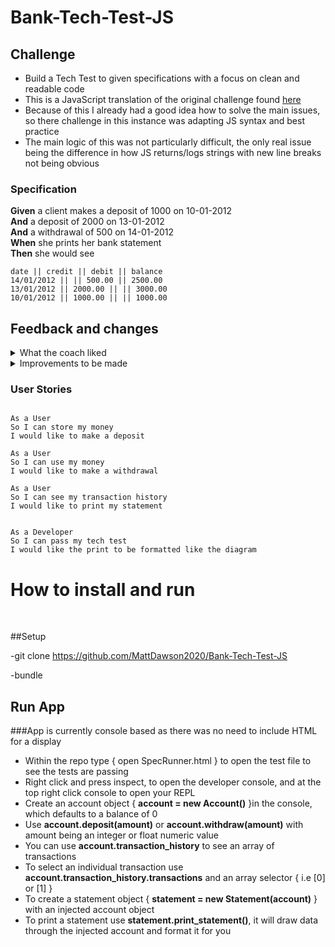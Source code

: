# Bank-Tech-Test-JS


## Challenge

- Build a Tech Test to given specifications with a focus on clean and readable code
- This is a JavaScript translation of the original challenge found [here](https://github.com/MattDawson2020/Bank-Tech-Test)
- Because of this I already had a good idea how to solve the main issues, so there challenge in this instance was adapting JS syntax and best practice
- The main logic of this was not particularly difficult, the only real issue being the difference in how JS returns/logs strings with new line breaks not being obvious


### Specification

**Given** a client makes a deposit of 1000 on 10-01-2012  
**And** a deposit of 2000 on 13-01-2012  
**And** a withdrawal of 500 on 14-01-2012  
**When** she prints her bank statement  
**Then** she would see

```
date || credit || debit || balance
14/01/2012 || || 500.00 || 2500.00
13/01/2012 || 2000.00 || || 3000.00
10/01/2012 || 1000.00 || || 1000.00
```


## Feedback and changes

<details>
  <summary> What the coach liked </summary>
  
  * Code is high quality and fit the requirements
  
  * Tests are concise and all working correctly
  
  * Use of reduce method over insecure/ accessible balance attribute means someone must access the entire transaction history to see account details
</details>

<details>
  <summary> Improvements to be made </summary>
  
  * Made reference to accessing attributes by hash keys, but this is Ruby syntax, JS uses object attributes instead 
  
  * Should add a feature test to show the entire program works together, writing a feature test that called multiple statements revealed a bug where the transaction formatter would mutate the transaction history
  
</details>


### User Stories
```

As a User
So I can store my money
I would like to make a deposit

As a User
So I can use my money
I would like to make a withdrawal

As a User
So I can see my transaction history
I would like to print my statement


As a Developer
So I can pass my tech test
I would like the print to be formatted like the diagram

```

# How to install and run
<p>&nbsp;</p>

##Setup

-git clone https://github.com/MattDawson2020/Bank-Tech-Test-JS

-bundle

## Run App
###App is currently console based as there was no need to include HTML for a display
- Within the repo type { open SpecRunner.html } to open the test file to see the tests are passing
- Right click and press inspect, to open the developer console, and at the top right click console to open your REPL
- Create an account object { **account = new Account()** }in the console, which defaults to a balance of 0
- Use **account.deposit(amount)** or **account.withdraw(amount)** with amount being an integer or float numeric value
- You can use **account.transaction_history** to see an array of transactions
- To select an individual transaction use **account.transaction_history.transactions** and an array selector { i.e [0] or [1] }
- To create a statement object { **statement = new Statement(account)** } with an injected account object
- To print a statement use **statement.print_statement()**, it will draw data through the injected account and format it for you
<p>&nbsp;</p>

